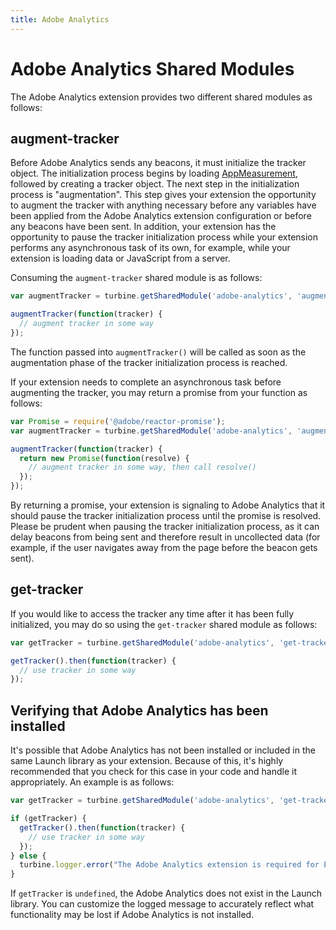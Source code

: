 ```yaml
---
title: Adobe Analytics
---
```


# Adobe Analytics Shared Modules

The Adobe Analytics extension provides two different shared modules as follows:

## augment-tracker

Before Adobe Analytics sends any beacons, it must initialize the tracker object. The initialization process begins by loading [AppMeasurement](https://marketing.adobe.com/resources/help/en_US/sc/implement/appmeasure_mjs.html), followed by creating a tracker object. The next step in the initialization process is "augmentation". This step gives your extension the opportunity to augment the tracker with anything necessary before any variables have been applied from the Adobe Analytics extension configuration or before any beacons have been sent. In addition, your extension has the opportunity to pause the tracker initialization process while your extension performs any asynchronous task of its own, for example, while your extension is loading data or JavaScript from a server.

Consuming the `augment-tracker` shared module is as follows:

```js
var augmentTracker = turbine.getSharedModule('adobe-analytics', 'augment-tracker');

augmentTracker(function(tracker) {
  // augment tracker in some way
});
```

The function passed into `augmentTracker()` will be called as soon as the augmentation phase of the tracker initialization process is reached.

If your extension needs to complete an asynchronous task before augmenting the tracker, you may return a promise from your function as follows:

```js
var Promise = require('@adobe/reactor-promise');
var augmentTracker = turbine.getSharedModule('adobe-analytics', 'augment-tracker');

augmentTracker(function(tracker) {
  return new Promise(function(resolve) {
    // augment tracker in some way, then call resolve()
  });
});
```

By returning a promise, your extension is signaling to Adobe Analytics that it should pause the tracker initialization process until the promise is resolved. Please be prudent when pausing the tracker initialization process, as it can delay beacons from being sent and therefore result in uncollected data (for example, if the user navigates away from the page before the beacon gets sent).

## get-tracker

If you would like to access the tracker any time after it has been fully initialized, you may do so using the `get-tracker` shared module as follows:

```js
var getTracker = turbine.getSharedModule('adobe-analytics', 'get-tracker');

getTracker().then(function(tracker) {
  // use tracker in some way
});
```

## Verifying that Adobe Analytics has been installed

It's possible that Adobe Analytics has not been installed or included in the same Launch library as your extension. Because of this, it's highly recommended that you check for this case in your code and handle it appropriately. An example is as follows:

```js
var getTracker = turbine.getSharedModule('adobe-analytics', 'get-tracker');

if (getTracker) {
  getTracker().then(function(tracker) {
    // use tracker in some way
  });
} else {
  turbine.logger.error("The Adobe Analytics extension is required for Extension XYZ to function properly.");
}
```

If `getTracker` is `undefined`, the Adobe Analytics does not exist in the Launch library. You can customize the logged message to accurately reflect what functionality may be lost if Adobe Analytics is not installed.
